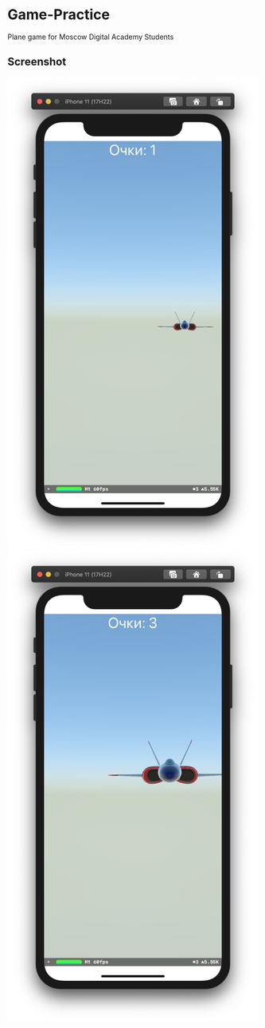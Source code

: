 # Game-Practice

Plane game for Moscow Digital Academy Students

## Screenshot

![Screenshot 1](https://github.com/Northore/Game-Practice/blob/master/Game%20Practice/Screenshot/Снимок%20экрана%202020-09-14%20в%2022.39.09.png?raw=true)
![Screenshot 2](https://github.com/Northore/Game-Practice/blob/master/Game%20Practice/Screenshot/Снимок%20экрана%202020-09-14%20в%2022.39.15.png?raw=true)
